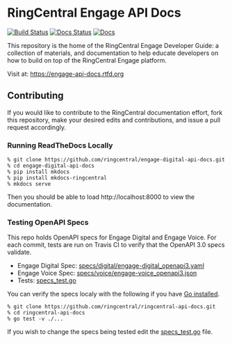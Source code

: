 # RingCentral Engage API Docs

[![Build Status][build-status-svg]][build-status-link]
[![Docs Status][docs-status-svg]][docs-status-link]
[![Docs][docs-svg]][docs-link]

This repository is the home of the RingCentral Engage Developer Guide: a collection of materials, and documentation to help educate developers on how to build on top of the RingCentral Engage platform.

Visit at: https://engage-api-docs.rtfd.org

## Contributing

If you would like to contribute to the RingCentral documentation effort, fork this repository, make your desired edits and contributions, and issue a pull request accordingly.

### Running ReadTheDocs Locally

```
% git clone https://github.com/ringcentral/engage-digital-api-docs.git
% cd engage-digital-api-docs
% pip install mkdocs
% pip install mkdocs-ringcentral
% mkdocs serve
```

Then you should be able to load http://localhost:8000 to view the documentation.

### Testing OpenAPI Specs

This repo holds OpenAPI specs for Engage Digital and Engage Voice. For each commit, tests are run on Travis CI to verify that the OpenAPI 3.0 specs validate.

* Engage Digital Spec: [specs/digital/engage-digital_openapi3.yaml](specs/digital/engage-digital_openapi3.yaml)
* Engage Voice Spec: [specs/voice/engage-voice_openapi3.json](specs/voice/engage-voice_openapi3.json)
* Tests: [specs_test.go](specs_test.go)

You can verify the specs localy with the following if you have [Go installed](https://golang.org/).

```
% git clone https://github.com/ringcentral/ringcentral-api-docs.git
% cd ringcentral-api-docs
% go test -v ./...
```

If you wish to change the specs being tested edit the [specs_test.go](specs_test.go) file.

 [build-status-svg]: https://travis-ci.com/github/ringcentral/engage-digital-api-docs
 [build-status-link]: https://api.travis-ci.com/ringcentral/engage-digital-api-docs.svg?branch=master
 [docs-status-svg]: https://readthedocs.org/projects/engage-api-docs/badge/?version=latest
 [docs-status-link]: https://readthedocs.org/projects/engage-api-docs/builds/
 [docs-svg]: https://img.shields.io/badge/docs-readthedocs-blue.svg
 [docs-link]: https://engage-api-docs.readthedocs.io/